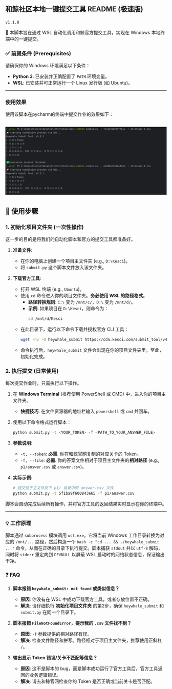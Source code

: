 

## 和鲸社区本地一键提交工具 README (极速版)

`v1.1.0`

🚀 本脚本旨在通过 WSL 自动化调用和鲸官方提交工具，实现在 Windows 本地终端中的一键提交。

### ✅ 前提条件 (Prerequisites)

请确保你的 Windows 环境满足以下条件：

  * **Python 3**: 已安装并正确配置了 `PATH` 环境变量。
  * **WSL**: 已安装并可正常运行一个 Linux 发行版 (如 Ubuntu)。

-----
### 使用效果

使用该脚本在pycharm的终端中提交作业的效果如下：

![使用效果](./assets/usecase.png)
---

## 🚀 使用步骤

### 1\. 初始化项目文件夹 (一次性操作)

这一步的目的是将我们的自动化脚本和官方的提交工具都准备好。

1.  **准备文件**:

      * 在你的电脑上创建一个项目主文件夹 (e.g., `D:\Kesci`)。
      * 将 `submit.py` 这个脚本文件放入该文件夹。

2.  **下载官方工具**:

      * 打开 WSL 终端 (e.g., `Ubuntu`)。
      * 使用 `cd` 命令进入你的项目文件夹。**务必使用 WSL 的路径格式**。
          * **路径转换规则**: `C:\` 变为 `/mnt/c/`，`D:\` 变为 `/mnt/d/`。
          * **示例**: 如果项目在 `D:\Kesci`，则命令为：
            ```bash
            cd /mnt/d/Kesci
            ```
      * 在此目录下，运行以下命令下载并授权官方 CLI 工具：
        ```bash
        wget -nv -O heywhale_submit https://cdn.kesci.com/submit_tool/v4/heywhale_submit && chmod +x heywhale_submit
        ```
      * 命令执行后，`heywhale_submit` 文件会出现在你的项目文件夹里。至此，初始化完成。

### 2\. 执行提交 (日常使用)

每次提交作业时，只需执行以下操作。

1.  在 **Windows Terminal** (推荐使用 PowerShell 或 CMD) 中，进入你的项目主文件夹。

      * **快捷技巧**: 在文件资源器的地址栏输入 `powershell` 或 `cmd` 并回车。

2.  使用以下命令格式运行脚本：

    ```bash
    python submit.py -t <YOUR_TOKEN> -f <PATH_TO_YOUR_ANSWER_FILE>
    ```

3.  **参数说明**:

      * `-t, --token`: **必需**. 你在和鲸官网复制的对应关卡的 Token。
      * `-f, --file`: **必需**. 你的答案文件相对于项目主文件夹的**相对路径** (e.g., `p1/answer.csv` 或 `answer.csv`)。

4.  **实际示例**:

    ```bash
    # 提交位于主文件夹下 p1/ 目录中的 answer.csv 文件
    python submit.py -t 5f1ba9f600843e65 -f p1/answer.csv
    ```

脚本会自动完成后续所有操作，并将官方工具的返回结果实时显示在你的终端中。

-----

### 💡 工作原理

脚本通过 `subprocess` 模块调用 `wsl.exe`。它将当前 Windows 工作目录转换为对应的 `/mnt/...` 路径，然后构造一个 `bash -c "cd ... && ./heywhale_submit ..."` 命令，从而在正确的目录下执行提交。脚本捕获 `stdout` 并以 `utf-8` 解码，同时将 `stderr` 重定向到 `DEVNULL` 以屏蔽 WSL 启动时的网络状态信息，保证输出干净。

### ❓ FAQ

1.  **脚本报错 `heywhale_submit: not found` 或类似信息？**

      * **原因**: 你没有在 WSL 中成功下载官方工具，或者存放位置不正确。
      * **解决**: 请仔细执行 **初始化项目文件夹** 的第2步，确保 `heywhale_submit` 和 `submit.py` 在同一个目录下。

2.  **脚本报错 `FileNotFoundError`，提示我的 `.csv` 文件找不到？**

      * **原因**: `-f` 参数提供的相对路径有误。
      * **解决**: 检查文件路径和拼写。路径相对于项目主文件夹，推荐使用正斜杠 `/`。

3.  **输出显示 Token 错误/关卡不匹配等信息？**

      * **原因**: 这不是脚本的 bug，而是脚本成功运行了官方工具后，官方工具返回的业务逻辑错误。
      * **解决**: 请去和鲸官网检查你的 Token 是否正确或当前关卡是否匹配。
